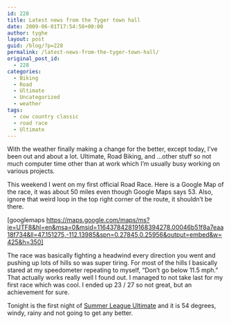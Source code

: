 ```yaml
---
id: 228
title: Latest news from the Tyger town hall
date: 2009-06-01T17:54:58+00:00
author: tyghe
layout: post
guid: /blog/?p=228
permalink: /latest-news-from-the-tyger-town-hall/
original_post_id:
  - 228
categories:
  - Biking
  - Road
  - Ultimate
  - Uncategorized
  - weather
tags:
  - cow country classic
  - road race
  - Ultimate
---
```

With the weather finally making a change for the better, except today, I&#8217;ve been out and about a lot. Ultimate, Road Biking, and &#8230;other stuff so not much computer time other than at work which I&#8217;m usually busy working on various projects.

This weekend I went on my first official Road Race. Here is a Google Map of the race, it was about 50 miles even though Google Maps says 53. Also, ignore that weird loop in the top right corner of the route, it shouldn&#8217;t be there.
  
[googlemaps https://maps.google.com/maps/ms?ie=UTF8&hl=en&msa=0&msid=116437842819168394278.00046b51f8a7eaa18f734&ll=47.151275,-112.13985&spn=0.27845,0.25956&output=embed&w=425&h=350]

The race was basically fighting a headwind every direction you went and pushing up lots of hills so was super tiring. For most of the hills I basically stared at my speedometer repeating to myself, &#8220;Don&#8217;t go below 11.5 mph.&#8221; That actually works really well I found out. I managed to not take last for my first race which was cool. I ended up 23 / 27 so not great, but an achievement for sure.

Tonight is the first night of [Summer League Ultimate](http://summerleague.bozemanultimate.com) and it is 54 degrees, windy, rainy and not going to get any better.
